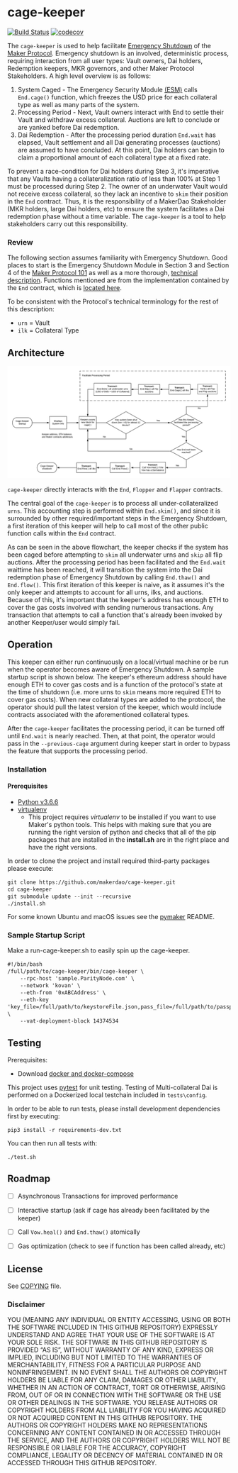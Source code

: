 # cage-keeper

[![Build Status](https://travis-ci.org/makerdao/cage-keeper.svg?branch=master)](https://travis-ci.org/makerdao/cage-keeper)
[![codecov](https://codecov.io/gh/makerdao/cage-keeper/branch/master/graph/badge.svg)](https://codecov.io/gh/makerdao/cage-keeper)

The `cage-keeper` is used to help facilitate [Emergency Shutdown](https://blog.makerdao.com/introduction-to-emergency-shutdown-in-multi-collateral-dai/) of the [Maker Protocol](https://github.com/makerdao/dss). Emergency shutdown is an involved, deterministic process, requiring interaction from all user types: Vault owners, Dai holders, Redemption keepers, MKR governors, and other Maker Protocol Stakeholders. A high level overview is as follows:
1. System Caged - The Emergency Security Module [(ESM)](https://github.com/makerdao/esm) calls `End.cage()` function, which freezes the USD price for each collateral type as well as many parts of the system.
2. Processing Period - Next, Vault owners interact with End to settle their Vault and withdraw excess collateral. Auctions are left to conclude or are yanked before Dai redemption.
3. Dai Redemption  - After the processing period duration `End.wait` has elapsed, Vault settlement and all Dai generating processes (auctions) are assumed to have concluded. At this point, Dai holders can begin to claim a proportional amount of each collateral type at a fixed rate.

To prevent a race-condition for Dai holders during Step 3, it's imperative that any Vaults having a collateralization ratio of less than 100% at Step 1 must be processed during Step 2. The owner of an underwater Vault would not receive excess collateral, so they lack an incentive to `skim` their position in the `End` contract. Thus, it is the responsibility of a MakerDao Stakeholder (MKR holders, large Dai holders, etc) to ensure the system facilitates a Dai redemption phase without a time variable. The `cage-keeper` is a tool to help stakeholders carry out this responsibility.

### Review
The following section assumes familiarity with Emergency Shutdown. Good places to start is the Emergency Shutdown Module in Section 3 and Section 4 of the [Maker Protocol 101](https://docs.makerdao.com/maker-protocol-101) as well as a more thorough, [technical description](https://docs.makerdao.com/smart-contract-modules/shutdown). Functions mentioned are from the implementation contained by the `End` contract, which is [located here](https://github.com/makerdao/dss/blob/master/src/end.sol).

To be consistent with the Protocol's technical terminology for the rest of this description:
* `urn` = Vault
* `ilk` = Collateral Type

## Architecture

![alt text](operation.png)

`cage-keeper` directly interacts with the `End`, `Flopper` and `Flapper` contracts.

The central goal of the `cage-keeper` is to process all under-collateralized `urns`. This accounting step is performed within `End.skim()`, and since it is surrounded by other required/important steps in the Emergency Shutdown, a first iteration of this keeper will help to call most of the other public function calls within the `End` contract.

As can be seen in the above flowchart, the keeper checks if the system has been caged before attempting to `skim` all underwater urns and `skip` all flip auctions. After the processing period has been facilitated and the `End.wait` waittime has been reached, it will transition the system into the Dai redemption phase of Emergency Shutdown by calling `End.thaw()` and `End.flow()`. This first iteration of this keeper is naive, as it assumes it's the only keeper and attempts to account for all urns, ilks, and auctions. Because of this, it's important that the keeper's address has enough ETH to cover the gas costs involved with sending numerous transactions. Any transaction that attempts to call a function that's already been invoked by another Keeper/user would simply fail.


## Operation

This keeper can either run continuously on a local/virtual machine or be run when the operator becomes aware of Emergency Shutdown. A sample startup script is shown below. The keeper's ethereum address should have enough ETH to cover gas costs and is a function of the protocol's state at the time of shutdown (i.e. more urns to `skim` means more required ETH to cover gas costs).
When new collateral types are added to the protocol, the operator should pull the latest version of the keeper, which would include contracts associated with the aforementioned collateral types.

After the `cage-keeper` facilitates the processing period, it can be turned off until `End.wait` is nearly reached. Then, at that point, the operator would pass in the `--previous-cage` argument during keeper start in order to bypass the feature that supports the processing period.

### Installation
#### Prerequisites
- [Python v3.6.6](https://www.python.org/downloads/release/python-366/)
- [virtualenv](https://virtualenv.pypa.io/en/latest/)
    - This project requires *virtualenv* to be installed if you want to use Maker's python tools. This helps with making sure that you are running the right version of python and checks that all of the pip packages that are installed in the **install.sh** are in the right place and have the right versions.

In order to clone the project and install required third-party packages please execute:
```
git clone https://github.com/makerdao/cage-keeper.git
cd cage-keeper
git submodule update --init --recursive
./install.sh
```

For some known Ubuntu and macOS issues see the [pymaker](https://github.com/makerdao/pymaker) README.


### Sample Startup Script

Make a run-cage-keeper.sh to easily spin up the cage-keeper.

```
#!/bin/bash
/full/path/to/cage-keeper/bin/cage-keeper \
	--rpc-host 'sample.ParityNode.com' \
	--network 'kovan' \
	--eth-from '0xABCAddress' \
	--eth-key 'key_file=/full/path/to/keystoreFile.json,pass_file=/full/path/to/passphrase/file.txt' \
	--vat-deployment-block 14374534
```


## Testing

Prerequisites:
* Download [docker and docker-compose](https://www.docker.com/get-started)

This project uses [pytest](https://docs.pytest.org/en/latest/) for unit testing.  Testing of Multi-collateral Dai is
performed on a Dockerized local testchain included in `tests\config`.

In order to be able to run tests, please install development dependencies first by executing:
```
pip3 install -r requirements-dev.txt
```

You can then run all tests with:
```
./test.sh
```

## Roadmap
- [ ]  Asynchronous Transactions for improved performance
- [ ]  Interactive startup (ask if cage has already been facilitated by the keeper)
- [ ]  Call `Vow.heal()` and `End.thaw()` atomically
- [ ]  Gas optimization (check to see if function has been called already, etc)


## License

See [COPYING](https://github.com/makerdao/auction-keeper/blob/master/COPYING) file.

### Disclaimer

YOU (MEANING ANY INDIVIDUAL OR ENTITY ACCESSING, USING OR BOTH THE SOFTWARE INCLUDED IN THIS GITHUB REPOSITORY) EXPRESSLY UNDERSTAND AND AGREE THAT YOUR USE OF THE SOFTWARE IS AT YOUR SOLE RISK.
THE SOFTWARE IN THIS GITHUB REPOSITORY IS PROVIDED “AS IS”, WITHOUT WARRANTY OF ANY KIND, EXPRESS OR IMPLIED, INCLUDING BUT NOT LIMITED TO THE WARRANTIES OF MERCHANTABILITY, FITNESS FOR A PARTICULAR PURPOSE AND NONINFRINGEMENT. IN NO EVENT SHALL THE AUTHORS OR COPYRIGHT HOLDERS BE LIABLE FOR ANY CLAIM, DAMAGES OR OTHER LIABILITY, WHETHER IN AN ACTION OF CONTRACT, TORT OR OTHERWISE, ARISING FROM, OUT OF OR IN CONNECTION WITH THE SOFTWARE OR THE USE OR OTHER DEALINGS IN THE SOFTWARE.
YOU RELEASE AUTHORS OR COPYRIGHT HOLDERS FROM ALL LIABILITY FOR YOU HAVING ACQUIRED OR NOT ACQUIRED CONTENT IN THIS GITHUB REPOSITORY. THE AUTHORS OR COPYRIGHT HOLDERS MAKE NO REPRESENTATIONS CONCERNING ANY CONTENT CONTAINED IN OR ACCESSED THROUGH THE SERVICE, AND THE AUTHORS OR COPYRIGHT HOLDERS WILL NOT BE RESPONSIBLE OR LIABLE FOR THE ACCURACY, COPYRIGHT COMPLIANCE, LEGALITY OR DECENCY OF MATERIAL CONTAINED IN OR ACCESSED THROUGH THIS GITHUB REPOSITORY.
